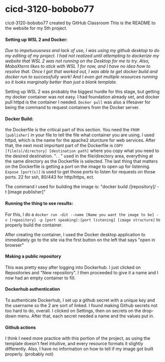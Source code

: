 # cicd-3120-bobobo77
cicd-3120-bobobo77 created by GitHub Classroom
This is the README to the website for my 5th project. 

#### Setting up WSL 2 and Docker:

_Due to impetuousness and lack of use, I was using my github desktop to do my editing of my project._
_I had not realized until attempting to dockerize my website that WSL 2 was not running on the Desktop_
_for me to try. Also, MobaXterm likes to stick with WSL 1 for now, and I have no_
_idea how to resolve that. Once I got that worked out, I was able to get docker build and docker run to successfully work!_
_And I even got multiple resources running so it looks marginally better than just a blank template._

Setting up WSL 2 was probably the biggest hurdle for this stage, but getting my docker container was not easy.
I had foundation already set, and docker pull httpd is the container I needed. ```Docker pull``` was also a lifesaver for
being the command to request containers from the Docker server. 

#### Docker Build:

the Dockerfile is the critical part of this section. You need the 
	```FROM [publisher]```
in your file to tell the file what container you are using. I used httpd, which is the name for the apache2 sturcture for 
web services. After that, the next most important part of the Dockerfile is ```COPY [file(s)/directory] [destination path]```
where you copy what you need to the desired destination. ". . " used in the file/directory area, everything at the same directory as the 
Dockerfile is selected. The last thing that matters on the Dockerfile is getting a port on the image to open up for listening.
```Expose [port(s)]``` is used to get those ports to listen for requests on those ports. 22 for ssh, 80/443 for http/https, ect. 

The command I used for building the image is: "docker build /[repository]/ -t [image publisher]"


#### Running the thing to see results:
For this, I do a ```docker run -dit --name [Name you want the image to be] -v [repository] -p [port speaking]:[port listening] [image structure]```
to properly build the container.

After creating the container, I used the Docker desktop application to immediately go to the site via the first button on the left 
that says "open in browser"

#### Making a public repository
This was pretty easy after logging into Dockerhub. I just clicked on Repositories and "New repository". I then proceeded
to give it a name and I now had an empty container to fill. 

#### Dockerhub authentication
To authenticate Dockerhub, I set up a github secret with a unique key and the username so the 2 are sort of linked.
I found making Github secrets not too hard to do, overall. I clicked on Settings, then on secrets on the drop-down menu.
After that, each secret needed a name and the values put in.

#### Github actions
I think I need more practice with this portion of the project, as using the template doesn't feel intuitive, and
every resource formats it slightly differently. Also, I have no information on how to tell if my image got built properly. (probably not)

